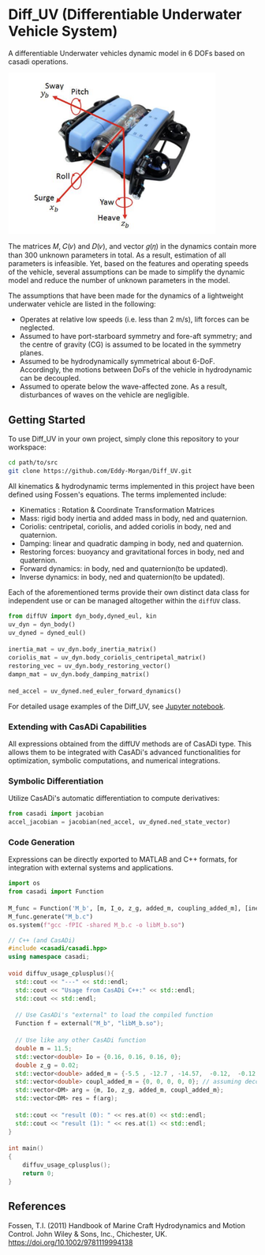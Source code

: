 # Diff_UV (Differentiable Underwater Vehicle System)
A differentiable Underwater vehicles dynamic model in 6 DOFs based on casadi operations.

<!-- ![alt text]() -->
<img src="./images/BlueRobotics%202018b.png" width="420"/>

The matrices 𝑀, 𝐶(𝜈) and 𝐷(𝜈), and vector 𝑔(𝜂) in the dynamics contain more than 300 unknown parameters in total. As a result, estimation of all
parameters is infeasible. Yet, based on the features and operating speeds of the vehicle,
several assumptions can be made to simplify the dynamic model and reduce the number of
unknown parameters in the model. 

The assumptions that have been made for the dynamics
of a lightweight underwater vehicle are listed in the following:

* Operates at relative low speeds (i.e. less than 2 m/s), lift
forces can be neglected.
* Assumed to have port-starboard symmetry and fore-aft
symmetry; and the centre of gravity (CG) is assumed to be located in the symmetry
planes.
* Assumed to be hydrodynamically symmetrical about 6-DoF.
Accordingly, the motions between DoFs of the vehicle in hydrodynamic can be
decoupled.
* Assumed to operate below the wave-affected zone. As a result,
disturbances of waves on the vehicle are negligible.

## Getting Started
To use Diff_UV in your own project, simply clone this
repository to your workspace:

```bash
cd path/to/src
git clone https://github.com/Eddy-Morgan/Diff_UV.git
```

All kinematics & hydrodynamic terms implemented in this project have been defined using Fossen's equations. The terms implemented include:
- Kinematics : Rotation & Coordinate Transformation Matrices
- Mass: rigid body inertia and added mass in body, ned and quaternion.
- Coriolis: centripetal, coriolis, and added coriolis in body, ned and quaternion.
- Damping: linear and quadratic damping in body, ned and quaternion.
- Restoring forces: buoyancy and gravitational forces in body, ned and quaternion.
- Forward dynamics: in body, ned and quaternion(to be updated).
- Inverse dynamics: in body, ned and quaternion(to be updated).

Each of the aforementioned terms provide their own distinct data class for independent use
or can be managed altogether within the `diffUV` class. 

```python
from diffUV import dyn_body,dyned_eul, kin
uv_dyn = dyn_body()
uv_dyned = dyned_eul()

inertia_mat = uv_dyn.body_inertia_matrix()
coriolis_mat = uv_dyn.body_coriolis_centripetal_matrix()
restoring_vec = uv_dyn.body_restoring_vector()
dampn_mat = uv_dyn.body_damping_matrix()

ned_accel = uv_dyned.ned_euler_forward_dynamics()
```
For detailed usage examples of the Diff_UV, see [Jupyter notebook](https://github.com/edxmorgan/Diff_UV/blob/main/usage.ipynb).

### Extending with CasADi Capabilities
All expressions obtained from the diffUV methods are of CasADi type. This allows them to be integrated with CasADi's advanced functionalities for optimization, symbolic computations, and numerical integrations.

### Symbolic Differentiation
Utilize CasADi's automatic differentiation to compute derivatives:
```python
from casadi import jacobian
accel_jacobian = jacobian(ned_accel, uv_dyned.ned_state_vector)
```

### Code Generation
Expressions can be directly exported to MATLAB and C++ formats, for integration with external systems and applications.
```python
import os
from casadi import Function

M_func = Function('M_b', [m, I_o, z_g, added_m, coupling_added_m], [inertia_mat]) # for both numerical & symbolic use
M_func.generate("M_b.c")
os.system(f"gcc -fPIC -shared M_b.c -o libM_b.so")
```

```cpp
// C++ (and CasADi)
#include <casadi/casadi.hpp>
using namespace casadi;

void diffuv_usage_cplusplus(){
  std::cout << "---" << std::endl;
  std::cout << "Usage from CasADi C++:" << std::endl;
  std::cout << std::endl;

  // Use CasADi's "external" to load the compiled function
  Function f = external("M_b", "libM_b.so");

  // Use like any other CasADi function
  double m = 11.5;
  std::vector<double> Io = {0.16, 0.16, 0.16, 0};
  double z_g = 0.02;
  std::vector<double> added_m = {-5.5 , -12.7 , -14.57,  -0.12,  -0.12,  -0.12};
  std::vector<double> coupl_added_m = {0, 0, 0, 0, 0}; // assuming decoupling motion
  std::vector<DM> arg = {m, Io, z_g, added_m, coupl_added_m};
  std::vector<DM> res = f(arg);

  std::cout << "result (0): " << res.at(0) << std::endl;
  std::cout << "result (1): " << res.at(1) << std::endl;
}

int main()
{
    diffuv_usage_cplusplus();
    return 0;
}
```

## References
Fossen, T.I. (2011) Handbook of Marine Craft Hydrodynamics and Motion Control. John Wiley & Sons, Inc., Chichester, UK.
https://doi.org/10.1002/9781119994138
